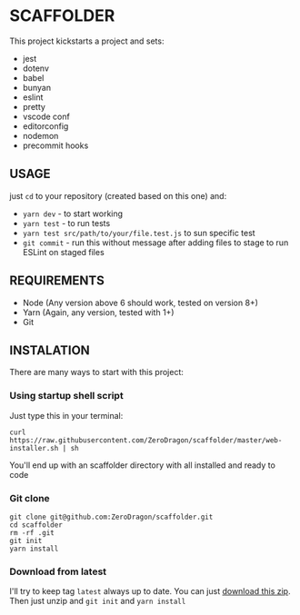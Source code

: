 # SCAFFOLDER

This project kickstarts a project and sets:
  - jest
  - dotenv
  - babel
  - bunyan
  - eslint
  - pretty
  - vscode conf
  - editorconfig
  - nodemon
  - precommit hooks

## USAGE

just `cd` to your repository (created based on this one) and:

- `yarn dev` - to start working
- `yarn test` - to run tests
- `yarn test src/path/to/your/file.test.js` to sun specific test
- `git commit` - run this without message after adding files to stage to run ESLint on staged files

## REQUIREMENTS

- Node (Any version above 6 should work, tested on version 8+)
- Yarn (Again, any version, tested with 1+)
- Git

## INSTALATION

There are many ways to start with this project:

### Using startup shell script
Just type this in your terminal:

```
curl https://raw.githubusercontent.com/ZeroDragon/scaffolder/master/web-installer.sh | sh
```

You'll end up with an scaffolder directory with all installed and ready to code

### Git clone
```
git clone git@github.com:ZeroDragon/scaffolder.git
cd scaffolder
rm -rf .git
git init
yarn install
```

### Download from latest
I'll try to keep tag `latest` always up to date. You can just [download this zip](https://github.com/ZeroDragon/scaffolder/archive/latest.zip). Then just unzip and `git init` and `yarn install`
